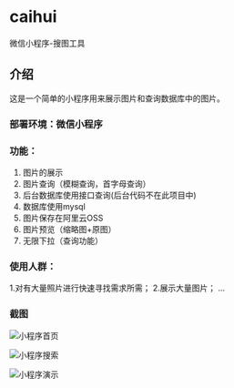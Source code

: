 # caihui
微信小程序-搜图工具

## 介绍

这是一个简单的小程序用来展示图片和查询数据库中的图片。

### 部署环境：微信小程序

### 功能：
1. 图片的展示
2. 图片查询（模糊查询，首字母查询）
3. 后台数据库使用接口查询(后台代码不在此项目中)
4. 数据库使用mysql
5. 图片保存在阿里云OSS
6. 图片预览（缩略图+原图）
7. 无限下拉（查询功能）


### 使用人群：

1.对有大量照片进行快速寻找需求所需；
2.展示大量图片；
...

### 截图

![小程序首页](http://image.uuppp.top/img/20200710154121.png)

![小程序搜索](http://image.uuppp.top/img/20200710154130.png)

![小程序演示](http://image.uuppp.top/img/20200710154135.gif)
